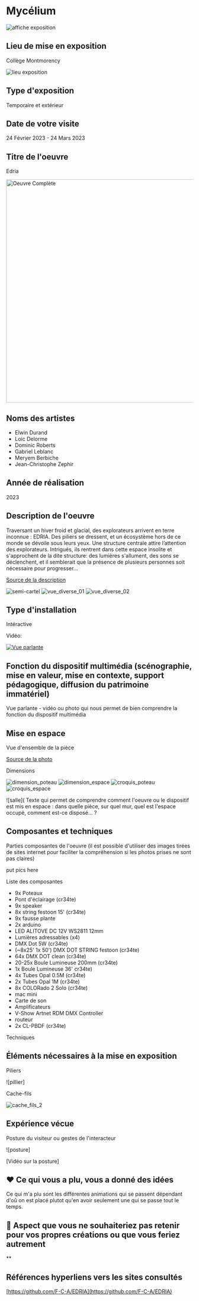 # Mycélium

![affiche exposition](media/20230224_Mycélium.PNG)

## Lieu de mise en exposition
Collège Montmorency

![lieu exposition](media/20230310_college.png)

## Type d'exposition 
Temporaire et extérieur

## Date de votre visite		
24 Février 2023 - 24 Mars 2023

## Titre de l'oeuvre
Edria

<img src="media/20230317_oeuvre_complete.jpeg" alt="Oeuvre Complète" width="600">


## Noms des artistes
* Elwin Durand
* Loic Delorme
* Dominic Roberts
* Gabriel Leblanc
* Meryem Berbiche
* Jean-Christophe Zephir


## Année de réalisation
2023

## Description de l'oeuvre	
Traversant un hiver froid et glacial, des explorateurs arrivent en terre inconnue : EDRIA. Des piliers se dressent, et un écosystème hors de ce monde se dévoile sous leurs yeux. Une structure centrale attire l’attention des explorateurs. Intrigués, ils rentrent dans cette espace insolite et s'approchent de la dite structure: des lumières s'allument, des sons se déclenchent, et il semblerait que la présence de plusieurs personnes soit nécessaire pour progresser... 

[Source de la description](https://tim-montmorency.com/2023/projets/EDRIA/docs/web/index.html)

![semi-cartel](media/20230324_panneau_publicitaire.jpeg)
![vue_diverse_01](media/20230322_vue_illumine_01.jpeg)
![vue_diverse_02](media/20230322_vue_illumine_02.jpeg)

## Type d'installation
Intéractive

Vidéo:

[![Vue parlante](media/20230322_vignette_youtube.png)](https://www.youtube.com/shorts/6Vedvg7-ClQ)


## Fonction du dispositif multimédia (scénographie, mise en valeur, mise en contexte, support pédagogique, diffusion du patrimoine immatériel)
Vue parlante - vidéo ou photo qui nous permet de bien comprendre la fonction du dispositif multimédia

## Mise en espace	
Vue d'ensemble de la pièce 

[Source de la photo](https://tim-montmorency.com/2023/projets/EDRIA/docs/web/index.html)

Dimensions 

![dimension_poteau](media/20230317_distance_poteau.jpeg)
![dimension_espace](media/20230317_mesure_poteau.jpeg)
![croquis_poteau](media/20230317_croquis_distance.jpg)
![croquis_espace](media/20230317_croquis_vue_oiseau.jpg)

![salle](
Texte qui permet de comprendre comment l'oeuvre ou le dispositif est mis en espace : dans quelle pièce, sur quel mur, quel est l'espace occupé, comment est-ce disposé... ?


## Composantes et techniques	
Parties composantes de l'oeuvre (il est possible d'utiliser des images tirées de sites internet pour faciliter la compréhension si les photos prises ne sont pas claires)	

put pics here

Liste des composantes
* 9x Poteaux
* Pont d'éclairage (cr34te)
* 9x speaker
* 8x string festoon 15' (cr34te)
* 9x fausse plante
* 2x arduino
* LED ALITOVE DC 12V WS2811 12mm
* Lumières adressables (x4)
* DMX Dot 5W (cr34te)
* (~8x25' 1x 50') DMX DOT STRING festoon  (cr34te)
* 64x DMX DOT clean (cr34te)
* 20-25x Boule Lumineuse 200mm (cr34te)
* 1x Boule Lumineuse 36' cr34te)
* 4x Tubes Opal 0.5M (cr34te)
* 2x Tubes Opal 1M (cr34te)
* 8x COLORado 2 Solo (cr34te)
* mac mini
* Carte de son
* Amplificateurs
* V-Show Artnet RDM DMX Controller
* routeur
* 2x CL-PBDF (cr34te)


Techniques


## Éléments nécessaires à la mise en exposition
Piliers 

![pillier]

Cache-fils

![cache_fils_2](médias/20230203_composante_cables.png)


## Expérience vécue
Posture du visiteur ou gestes de l'interacteur 

![posture]

[Vidéo sur la posture]



## ❤️ Ce qui vous a plu, vous a donné des idées
Ce qui m'a plu sont les différentes animations qui se passent dépendant d'oû on est placé plutot qu'en avoir seulement une qui se passe tout le temps.


## 🤔 Aspect que vous ne souhaiteriez pas retenir pour vos propres créations ou que vous feriez autrement

**

## Références		hyperliens vers les sites consultés
[https://github.com/F-C-A/EDRIA](https://github.com/F-C-A/EDRIA)



